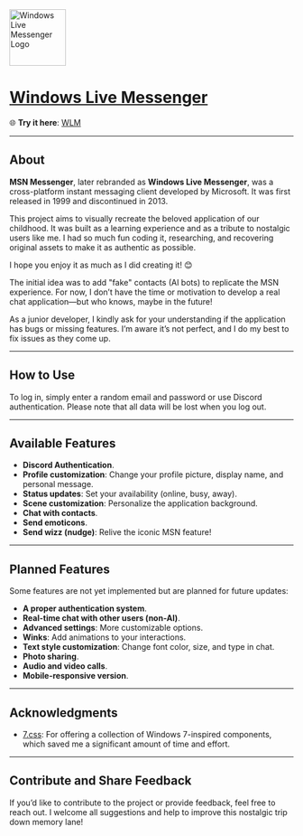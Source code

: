 <img src="https://cdn1.iconfinder.com/data/icons/fs-icons-ubuntu-by-franksouza-/512/wlm_protocol.png" alt="Windows Live Messenger Logo" width="100" height="100">


# [Windows Live Messenger](https://wlm.vercel.app/)

🌐 **Try it here**: [WLM](https://wlm.vercel.app)  

---

## About

**MSN Messenger**, later rebranded as **Windows Live Messenger**, was a cross-platform instant messaging client developed by Microsoft. It was first released in 1999 and discontinued in 2013.  

This project aims to visually recreate the beloved application of our childhood. It was built as a learning experience and as a tribute to nostalgic users like me. I had so much fun coding it, researching, and recovering original assets to make it as authentic as possible.  

I hope you enjoy it as much as I did creating it! 😊  

The initial idea was to add "fake" contacts (AI bots) to replicate the MSN experience. For now, I don’t have the time or motivation to develop a real chat application—but who knows, maybe in the future!  

As a junior developer, I kindly ask for your understanding if the application has bugs or missing features. I’m aware it’s not perfect, and I do my best to fix issues as they come up.  

---

## How to Use  

To log in, simply enter a random email and password or use Discord authentication. Please note that all data will be lost when you log out.  

---

## Available Features  

- **Discord Authentication**.  
- **Profile customization**: Change your profile picture, display name, and personal message.  
- **Status updates**: Set your availability (online, busy, away).  
- **Scene customization**: Personalize the application background.  
- **Chat with contacts**.  
- **Send emoticons**.  
- **Send wizz (nudge)**: Relive the iconic MSN feature!  

---

## Planned Features  

Some features are not yet implemented but are planned for future updates:  

- **A proper authentication system**.  
- **Real-time chat with other users (non-AI)**.  
- **Advanced settings**: More customizable options.  
- **Winks**: Add animations to your interactions.  
- **Text style customization**: Change font color, size, and type in chat.  
- **Photo sharing**.  
- **Audio and video calls**.  
- **Mobile-responsive version**.  

---

## Acknowledgments  

- [7.css](https://github.com/khang-nd/7.css): For offering a collection of Windows 7-inspired components, which saved me a significant amount of time and effort.  

---

## Contribute and Share Feedback  

If you’d like to contribute to the project or provide feedback, feel free to reach out. I welcome all suggestions and help to improve this nostalgic trip down memory lane!  
